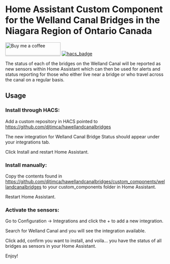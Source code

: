 # Home Assistant Custom Component for the Welland Canal Bridges in the Niagara Region of Ontario Canada

<a target="_blank" href="https://www.buymeacoffee.com/djtimca"><img src="https://www.buymeacoffee.com/assets/img/custom_images/orange_img.png" alt="Buy me a coffee" style="height: 41px !important;width: 174px !important;box-shadow: 0px 3px 2px 0px rgba(190, 190, 190, 0.5) !important;-webkit-box-shadow: 0px 3px 2px 0px rgba(190, 190, 190, 0.5) !important;"></a> [![hacs_badge](https://img.shields.io/badge/HACS-Custom-orange.svg?style=for-the-badge)](https://github.com/custom-components/hacs)

The status of each of the bridges on the Welland Canal will be reported as new sensors within Home Assistant which can then be used for alerts and status reporting for those who either live near a bridge or who travel across the canal on a regular basis.

## Usage

### Install through HACS:

Add a custom repository in HACS pointed to https://github.com/djtimca/hawellandcanalbridges

The new integration for Welland Canal Bridge Status should appear under your integrations tab.

Click Install and restart Home Assistant.

### Install manually:

Copy the contents found in https://github.com/djtimca/hawellandcanalbridges/custom_components/wellandcanalbridges to your custom_components folder in Home Assistant.

Restart Home Assistant.

### Activate the sensors:

Go to Configuration -> Integrations and click the + to add a new integration.

Search for Welland Canal and you will see the integration available.

Click add, confirm you want to install, and voila... you have the status of all bridges as sensors in your Home Assistant.

Enjoy!
